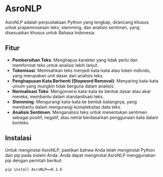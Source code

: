 # AsroNLP

AsroNLP adalah perpustakaan Python yang lengkap, dirancang khusus untuk prapemrosesan teks, stemming, dan analisis sentimen, yang disesuaikan khusus untuk Bahasa Indonesia.

## Fitur

- **Pembersihan Teks**: Menghapus karakter yang tidak perlu dan memformat teks untuk analisis lebih lanjut.
- **Tokenisasi**: Memisahkan teks menjadi kata-kata atau token individu, yang merupakan unit dasar dari analisis teks.
- **Penghapusan Kata Berhenti (Stopword Removal)**: Menyaring kata-kata umum yang mungkin tidak berguna dalam analisis.
- **Normalisasi Teks**: Mengonversi kata-kata ke bentuk dasar atau akar mereka, membantu dalam standardisasi teks.
- **Stemming**: Mengurangi kata-kata ke bentuk batangnya, yang membantu dalam mengurangi kompleksitas data teks.
- **Analisis Sentimen**: Menganalisis teks untuk menentukan sentimen sebagai positif, negatif, atau netral berdasarkan penggunaan kata dalam konteks.

## Instalasi

Untuk menginstal AsroNLP, pastikan bahwa Anda telah menginstal Python dan pip pada sistem Anda. Anda dapat menginstal AsroNLP menggunakan pip dengan perintah berikut:

```bash
pip install AsroNLP==0.1.6
```
